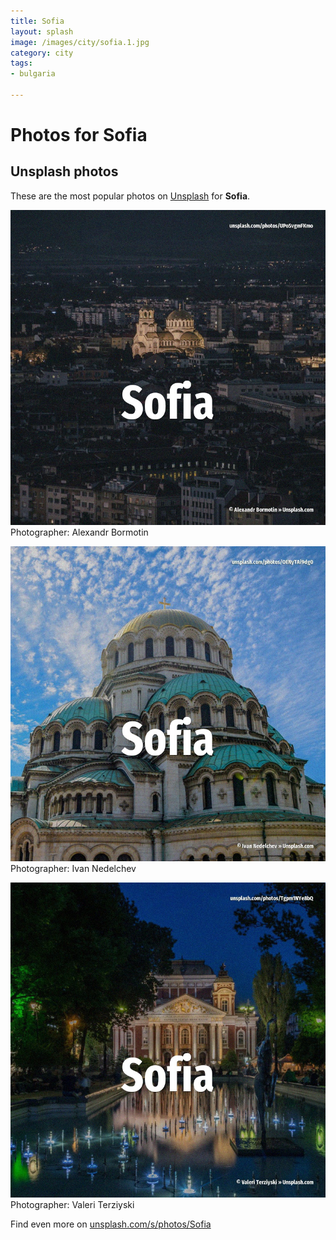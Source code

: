 ```yaml
---
title: Sofia
layout: splash
image: /images/city/sofia.1.jpg
category: city
tags:
- bulgaria

---
```

# Photos for Sofia
 
## Unsplash photos
These are the most popular photos on [Unsplash](https://unsplash.com) for **Sofia**.
 
![Sofia](/images/city/sofia.1.jpg)
Photographer:  Alexandr Bormotin
 
![Sofia](/images/city/sofia.2.jpg)
Photographer:  Ivan Nedelchev
 
![Sofia](/images/city/sofia.3.jpg)
Photographer:  Valeri Terziyski
 
Find even more on [unsplash.com/s/photos/Sofia](https://unsplash.com/s/photos/Sofia)
 
